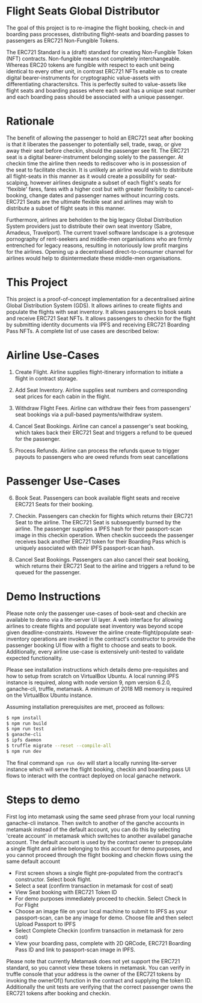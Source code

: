 # Flight Seats Global Distributor

The goal of this project is to re-imagine the flight booking, check-in and boarding pass processes, distributing flight-seats and boarding passes to passengers as ERC721 Non-Fungible Tokens.

The ERC721 Standard is a (draft) standard for creating Non-Fungible Token (NFT) contracts. Non-fungible means not completely interchangeable. Whereas ERC20 tokens are fungible with respect to each unit being identical to every other unit, in contrast ERC721 NFTs enable us to create digital bearer-instruments for cryptographic value-assets with differentiating charactersitcs. This is perfectly suited to value-assets like flight seats and boarding passes where each seat has a unique seat number and each boarding pass should be associated with a unique passenger.

# Rationale

The benefit of allowing the passenger to hold an ERC721 seat after booking is that it liberates the passenger to potentially sell, trade, swap, or give away their seat before checkin, should the passenger see fit. The ERC721 seat is a digital bearer-instrument belonging solely to the passenger. At checkin time the airline then needs to rediscover who is in possession of the seat to facilitate checkin. It is unlikely an airline would wish to distribute all flight-seats in this manner as it would create a possibility for seat-scalping, however airlines designate a subset of each flight's seats for 'flexible' fares, fares with a higher cost but with greater flexibility to cancel-booking, change dates and passenger names without incurring costs. ERC721 Seats are the ultimate flexible seat and airlines may wish to distribute a subset of flight seats in this manner.

Furthermore, airlines are beholden to the big legacy Global Distribution System providers just to distribute their own seat inventory (Sabre, Amadeus, Travelport). The current travel software landscape is a grotesque pornography of rent-seekers and middle-men organisations who are firmly entrenched for legacy reasons, resulting in notoriously low profit margins for the airlines. Opening up a decentralised direct-to-consumer channel for airlines would help to disintermediate these middle-men organisations. 

# This Project 

This project is a proof-of-concept implementation for a decentralised airline Global Distribution System (GDS). It allows airlines to create flights and populate the flights with seat inventory. It allows passengers to book seats and receive ERC721 Seat NFTs. It allows passengers to checkin for the flight by submitting identity documents via IPFS and receiving ERC721 Boarding Pass NFTs. A complete list of use cases are described below:

# Airline Use-Cases

1. Create Flight. Airline supplies flight-itinerary information to initiate a flight in contract storage.

2. Add Seat Inventory. Airline supplies seat numbers and corresponding seat prices for each cabin in the flight.

3. Withdraw Flight Fees. Airline can withdraw their fees from passengers' seat bookings via a pull-based payments/withdraw system.

4. Cancel Seat Bookings. Airline can cancel a passenger's seat booking, which takes back their ERC721 Seat and triggers a refund to be queued for the passenger.

5. Process Refunds. Airline can process the refunds queue to trigger payouts to passengers who are owed refunds from seat cancellations

# Passenger Use-Cases

6. Book Seat. Passengers can book available flight seats and receive ERC721 Seats for their booking.

7. Checkin. Passengers can checkin for flights which returns their ERC721 Seat to the airline. The ERC721 Seat is subsequently burned by the airline. The passenger supplies a IPFS hash for their passport-scan image in this checkin operation. When checkin succeeds the passenger receives back another ERC721 token for their Boarding Pass which is uniquely associated with their IPFS passport-scan hash.

8. Cancel Seat Bookings. Passengers can also cancel their seat booking, which returns their ERC721 Seat to the airline and triggers a refund to be queued for the passenger.

# Demo Instructions

Please note only the passenger use-cases of book-seat and checkin are available to demo via a lite-server UI layer. A web interface for allowing airlines to create flights and populate seat inventory was beyond scope given deadline-constraints. However the airline create-flight/populate seat-inventory operations are invoked in the contract's constructor to provide the passenger booking UI flow with a flight to choose and seats to book. Additionally, every airline use-case is extensively unit-tested to validate expected functionality.

Please see installation instructions which details demo pre-requisites and how to setup from scratch on VirtualBox Ubuntu. A local running IPFS instance is required, along with node version 9, npm version 6.2.0, ganache-cli, truffle, metamask. A minimum of 2018 MB memory is required on the VirtualBox Ubuntu instance. 

Assuming installation prerequisites are met, proceed as follows:

```sh
$ npm install 
$ npm run build
$ npm run test
$ ganache-cli
$ ipfs daemon
$ truffle migrate --reset --compile-all
$ npm run dev 
```

The final command ``npm run dev`` will start a locally running lite-server instance which will serve the flight booking, checkin and boarding pass UI flows to interact with the contract deployed on local ganache network. 

# Steps to demo

First log into metamask using the same seed phrase from your local running ganache-cli instance. Then switch to another of the ganche accounts in metamask instead of the default account, you can do this by selecting 'create account' in metamask which switches to another availabel ganache account. The default account is used by the contract owner to prepopulate a single flight and airline belonging to this account for demo purposes, and you cannot proceed through the flight booking and checkin flows using the same default account

  - First screen shows a single flight pre-populated from the contract's constructor. Select book flight.
  - Select a seat (confirm transaction in metamask for cost of seat)
  - View Seat booking with ERC721 Token ID
  - For demo purposes immediately proceed to checkin. Select Check In For Flight
  - Choose an image file on your local machine to submit to IPFS as your passport-scan, can be any image for demo. Choose file and then select Upload Passport to IPFS
  - Select Complete Checkin (confirm transaction in metamask for zero cost)
  - View your boarding pass, complete with 2D QRCode, ERC721 Boarding Pass ID and link to passport-scan image in IPFS.
  
Please note that currently Metamask does not yet support the ERC721 standard, so you cannot view these tokens in metamask. You can verify in truffle console that your address is the owner of the ERC721 tokens by invoking the ownerOf() function in the contract and supplying the token ID. Additionally the unit tests are verifying that the correct passenger owns the ERC721 tokens after booking and checkin.

